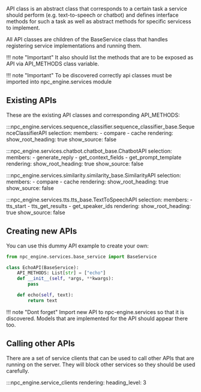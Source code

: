 API class is an abstract class that corresponds to a certain task a service should perform 
(e.g. text-to-speech or chatbot) and defines interface methods for such a task 
as well as abstract methods for specific servicess to implement.

All API classes are children of the BaseService class that handles registering service implementations and running them.

!!! note "Important"
    It also should list the methods that are to be exposed as API via API_METHODS class variable.

!!! note "Important"
    To be discovered correctly api classes must be imported into npc_engine.services module

## Existing APIs

These are the existing API classes and corresponding API_METHODS:

:::npc_engine.services.sequence_classifier.sequence_classifier_base.SequenceClassifierAPI
    selection:
        members:
            - compare
            - cache
    rendering:
      show_root_heading: true
      show_source: false

:::npc_engine.services.chatbot.chatbot_base.ChatbotAPI
    selection:
        members:
            - generate_reply
            - get_context_fields
            - get_prompt_template
    rendering:
      show_root_heading: true
      show_source: false

:::npc_engine.services.similarity.similarity_base.SimilarityAPI
    selection:
        members:
            - compare
            - cache
    rendering:
      show_root_heading: true
      show_source: false

:::npc_engine.services.tts.tts_base.TextToSpeechAPI
    selection:
        members:
            - tts_start
            - tts_get_results
            - get_speaker_ids
    rendering:
      show_root_heading: true
      show_source: false

## Creating new APIs

You can use this dummy API example to create your own:

```python
from npc_engine.services.base_service import BaseService

class EchoAPI(BaseService):
    API_METHODS: List[str] = ["echo"]
    def __init__(self, *args, **kwargs):
        pass

    def echo(self, text):
        return text
```

!!! note "Dont forget"
    Import new API to npc-engine.services so that it is discovered. Models that are implemented for the API should appear there too. 

## Calling other APIs

There are a set of service clients that can be used to call other APIs that are running on the server. They will block other services so they should be used carefully.

:::npc_engine.service_clients
    rendering:
            heading_level: 3
